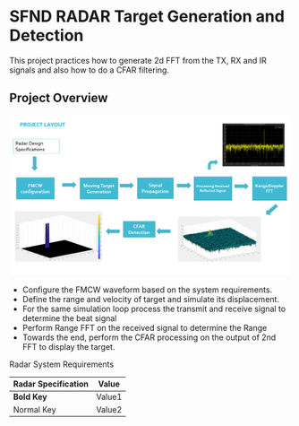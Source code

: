 # SFND RADAR Target Generation and Detection

This project practices how to generate 2d FFT from the TX, RX and IR signals and also how to do a CFAR filtering.

## Project Overview

![](project_layout.png)

* Configure the FMCW waveform based on the system requirements.
* Define the range and velocity of target and simulate its displacement.
* For the same simulation loop process the transmit and receive signal to determine the beat signal
* Perform Range FFT on the received signal to determine the Range
* Towards the end, perform the CFAR processing on the output of 2nd FFT to display the target.

Radar System Requirements

|Radar Specification|Value|
|-|-|
|__Bold Key__| Value1 |
| Normal Key | Value2 |

